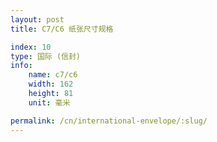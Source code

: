 ```yaml
---
layout: post
title: C7/C6 纸张尺寸规格

index: 10
type: 国际 (信封)
info:
    name: c7/c6
    width: 162
    height: 81
    unit: 毫米

permalink: /cn/international-envelope/:slug/
---
```



